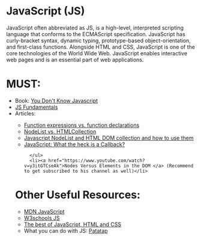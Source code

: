 # JavaScript (JS)
JavaScript often abbreviated as JS, is a high-level, interpreted scripting language that conforms to the ECMAScript specification. JavaScript has curly-bracket syntax, dynamic typing, prototype-based object-orientation, and first-class functions.  Alongside HTML and CSS, JavaScript is one of the core technologies of the World Wide Web. JavaScript enables interactive web pages and is an essential part of web applications.

# MUST:
<ul>
      <li>Book: <a href="https://github.com/HackTechGO/You-Dont-Know-JS">You Don't Know Javascript</a></li>
      <li><a href="https://github.com/HackTechGO/fundamentals">JS Fundamentals</a></li>
      <li>Articles:</li>
      <ul>
            <li><a href="https://www.evernote.com/shard/s386/u/0/sh/38a3284e-0dd5-43f9-850e-e00b11da8265/33c60d4efb1e7ec24b4eada875982ae0">Function expressions vs. function declarations</a></li>
            <li><a href="https://www.bitdegree.org/learn/nodelist#nodelist-main-tips">NodeList vs. HTMLCollection</a></li>
            <li><a href="https://www.nikpro.com.au/javascript-nodelist-and-html-dom-collection-and-how-to-use-them/">Javascript NodeList and HTML DOM collection and how to use them </a></li>
             <li><a href="https://www.evernote.com/shard/s386/u/0/sh/af2449fc-c9de-4334-9328-f5c215ea93ba/fee416e4cf8f9f6e13f8427973eedbda">JavaScript: What the heck is a Callback?</a></li>

      </ul>
      <li><a href="https://www.youtube.com/watch?v=y3itGTCseAk">Nodes Versus Elements in the DOM </a> (Recommend to get subscribed to his channel as well)</li>

</ul>
  
# Other Useful Resources:
<ul>
  <li><a href="https://developer.mozilla.org/en-US/docs/Web/JavaScript"> MDN JavaScript</a></li>
  <li><a href="https://www.w3schools.com/js/">W3schools JS</a></li>
   <li><a href="https://bestofjs.org/">The best of JavaScript, HTML and CSS </a></li>
  <li>What you can do with JS: <a href="https://patatap.com/">Patatap</a></li>
</ul>
